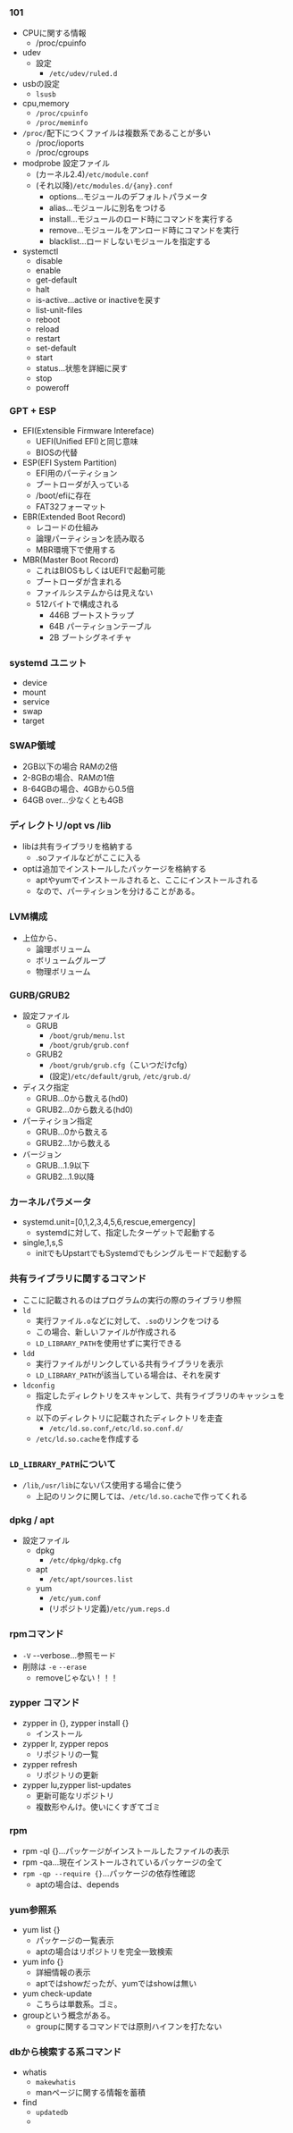 ### 101
- CPUに関する情報
  - /proc/cpuinfo
- udev
  - 設定
    - `/etc/udev/ruled.d`
- usbの設定
  - `lsusb`
- cpu,memory
  - `/proc/cpuinfo`
  - `/proc/meminfo`
- `/proc/`配下につくファイルは複数系であることが多い
  - /proc/ioports
  - /proc/cgroups
- modprobe 設定ファイル
  - (カーネル2.4)`/etc/module.conf`
  - (それ以降)`/etc/modules.d/{any}.conf`
    - options...モジュールのデフォルトパラメータ
    - alias...モジュールに別名をつける
    - install...モジュールのロード時にコマンドを実行する
    - remove...モジュールをアンロード時にコマンドを実行
    - blacklist...ロードしないモジュールを指定する
- systemctl
  - disable
  - enable
  - get-default
  - halt
  - is-active...active or inactiveを戻す
  - list-unit-files
  - reboot
  - reload
  - restart
  - set-default
  - start
  - status...状態を詳細に戻す
  - stop
  - poweroff

### GPT + ESP
- EFI(Extensible Firmware Intereface)
  - UEFI(Unified EFI)と同じ意味
  - BIOSの代替
- ESP(EFI System Partition)
  - EFI用のパーティション
  - ブートローダが入っている
  - /boot/efiに存在
  - FAT32フォーマット
- EBR(Extended Boot Record)
  - レコードの仕組み
  - 論理パーティションを読み取る
  - MBR環境下で使用する
- MBR(Master Boot Record)
  - これはBIOSもしくはUEFIで起動可能
  - ブートローダが含まれる
  - ファイルシステムからは見えない
  - 512バイトで構成される
    - 446B  ブートストラップ
    - 64B パーティションテーブル
    - 2B ブートシグネイチャ
### systemd ユニット
- device
- mount
- service
- swap
- target

### SWAP領域
- 2GB以下の場合 RAMの2倍
- 2-8GBの場合、RAMの1倍
- 8-64GBの場合、4GBから0.5倍
- 64GB over...少なくとも4GB


### ディレクトリ/opt vs /lib
- libは共有ライブラリを格納する
  - .soファイルなどがここに入る
- optは追加でインストールしたパッケージを格納する
  - aptやyumでインストールされると、ここにインストールされる
  - なので、パーティションを分けることがある。

### LVM構成
- 上位から、
  - 論理ボリューム
  - ボリュームグループ
  - 物理ボリューム

### GURB/GRUB2
- 設定ファイル
  - GRUB
    - `/boot/grub/menu.lst`
    - `/boot/grub/grub.conf`
  - GRUB2
    - `/boot/grub/grub.cfg`（こいつだけcfg）
    - (設定)`/etc/default/grub`, `/etc/grub.d/`
- ディスク指定
  - GRUB...0から数える(hd0)
  - GRUB2...0から数える(hd0)
- パーティション指定
  - GRUB...0から数える
  - GRUB2...1から数える
- バージョン
  - GRUB...1.9以下
  - GRUB2...1.9以降

### カーネルパラメータ
- systemd.unit=[0,1,2,3,4,5,6,rescue,emergency]
  - systemdに対して、指定したターゲットで起動する
- single,1,s,S
  - initでもUpstartでもSystemdでもシングルモードで起動する

### 共有ライブラリに関するコマンド
- ここに記載されるのはプログラムの実行の際のライブラリ参照
- `ld`
  - 実行ファイル`.o`などに対して、`.so`のリンクをつける
  - この場合、新しいファイルが作成される
  - `LD_LIBRARY_PATH`を使用せずに実行できる
- `ldd`
  - 実行ファイルがリンクしている共有ライブラリを表示
  - `LD_LIBRARY_PATH`が該当している場合は、それを戻す
- `ldconfig`
  - 指定したディレクトリをスキャンして、共有ライブラリのキャッシュを作成
  - 以下のディレクトリに記載されたディレクトリを走査
    - `/etc/ld.so.conf`,`/etc/ld.so.conf.d/`
  - `/etc/ld.so.cache`を作成する

### `LD_LIBRARY_PATH`について
- `/lib`,`/usr/lib`にないパス使用する場合に使う
  - 上記のリンクに関しては、`/etc/ld.so.cache`で作ってくれる

### dpkg / apt
- 設定ファイル
  - dpkg
    - `/etc/dpkg/dpkg.cfg`
  - apt
    - `/etc/apt/sources.list`
  - yum
    - `/etc/yum.conf`
    - (リポジトリ定義)`/etc/yum.reps.d`

### rpmコマンド
- `-V` --verbose...参照モード
- 削除は `-e` `--erase`
  - removeじゃない！！！

### zypper コマンド
- zypper in {}, zypper install {}
  - インストール
- zypper lr, zypper repos
  - リポジトリの一覧
- zypper refresh
  - リポジトリの更新
- zypper lu,zypper list-updates
  - 更新可能なリポジトリ
  - 複数形やんけ。使いにくすぎてゴミ

### rpm
- rpm -ql {}...パッケージがインストールしたファイルの表示
- rpm -qa...現在インストールされているパッケージの全て
- `rpm -qp --require {}`...パッケージの依存性確認
  - aptの場合は、depends


### yum参照系
- yum list {}
  - パッケージの一覧表示
  - aptの場合はリポジトリを完全一致検索
- yum info {}
  - 詳細情報の表示
  - aptではshowだったが、yumではshowは無い
- yum check-update
  - こちらは単数系。ゴミ。
- groupという概念がある。
  - groupに関するコマンドでは原則ハイフンを打たない

### dbから検索する系コマンド
- whatis
  - `makewhatis`
  - manページに関する情報を蓄積
- find
  - `updatedb`
  - 